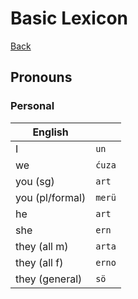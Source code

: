 Basic Lexicon
=============

[Back](./README.md)

## Pronouns
### Personal
| English         |        |
|-----------------|--------|
| I               | `un`   |
| we              | `ćuza` |
| you (sg)        | `art`  |
| you (pl/formal) | `merü` |
| he              | `art`  |
| she             | `ern`  |
| they (all m)    | `arta` |
| they (all f)    | `erno` |
| they (general)  | `sö`   |